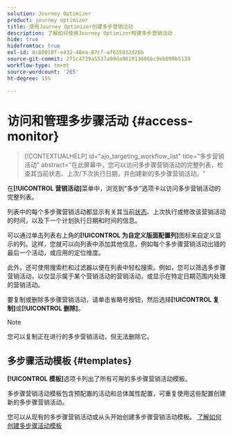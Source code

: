 ```yaml
---
solution: Journey Optimizer
product: journey optimizer
title: 使用Journey Optimizer创建多步营销活动
description: 了解如何使用Journey Optimizer构建多步营销活动
hide: true
hidefromtoc: true
exl-id: 8c80010f-e432-48ea-87cf-af635932d26b
source-git-commit: 271c4739a5537a99da981913606bc9eb099b5139
workflow-type: tm+mt
source-wordcount: '265'
ht-degree: 15%

---
```


# 访问和管理多步骤活动 {#access-monitor}

>[!CONTEXTUALHELP]
>id="ajo_targeting_workflow_list"
>title="多步营销活动"
>abstract="在此屏幕中，您可以访问多步骤营销活动的完整列表，检查其当前状态、上次/下次执行日期，并创建新的多步骤营销活动。"

在&#x200B;**[!UICONTROL 营销活动]**&#x200B;菜单中，浏览到“多步”选项卡以访问多步营销活动的完整列表。


列表中的每个多步骤营销活动都显示有关其当前[状态](#status)、上次执行或修改该营销活动的时间，以及下一个计划执行日期和时间的信息。

可以通过单击列表右上角的&#x200B;**[!UICONTROL 为自定义版面配置列]**&#x200B;图标来自定义显示的列。这样，您就可以向列表中添加其他信息，例如每个多步骤营销活动出错的最后一个活动，或应用的定位维度。

此外，还可使用搜索栏和过滤器以便在列表中轻松搜索。例如，您可以筛选多步骤营销活动，以仅显示属于某个营销活动的营销活动，或显示在特定日期范围内处理的营销活动。

要复制或删除多步骤营销活动，请单击省略号按钮，然后选择&#x200B;**[!UICONTROL 复制]**&#x200B;或&#x200B;**[!UICONTROL 删除]**。

>[!NOTE]
>
>您可以复制正在进行的多步营销活动，但无法删除它。


## 多步骤活动模板 {#templates}

**[!UICONTROL 模板]**&#x200B;选项卡列出了所有可用的多步骤营销活动模板。

多步骤营销活动模板包含预配置的活动和总体属性配置，可重复使用这些配置创建新的多步骤营销活动。

您可以从现有的多步骤营销活动或从头开始创建多步骤营销活动模板。 [了解如何创建多步骤活动模板](create-ms-campaign.md#campaign-templates)
